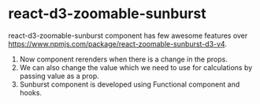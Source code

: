 # react-d3-zoomable-sunburst
react-d3-zoomable-sunburst component has few awesome features over https://www.npmjs.com/package/react-zoomable-sunburst-d3-v4. 
1) Now component rerenders when there is a change in the props.
2) We can also change the value which we need to use for calculations by passing value as a prop.
3) Sunburst component is developed using Functional component and hooks. 
